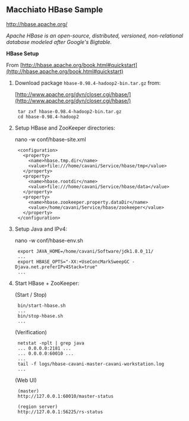 Macchiato HBase Sample
----------------------

http://hbase.apache.org/

*Apache HBase is an open-source, distributed, versioned, non-relational database modeled after Google's Bigtable.*

**HBase Setup**

From [http://hbase.apache.org/book.html#quickstart](http://hbase.apache.org/book.html#quickstart)

1. Download package `hbase-0.98.4-hadoop2-bin.tar.gz` from:

    [http://www.apache.org/dyn/closer.cgi/hbase/](http://www.apache.org/dyn/closer.cgi/hbase/)
    
        tar zxf hbase-0.98.4-hadoop2-bin.tar.gz
        cd hbase-0.98.4-hadoop2

2. Setup HBase and ZooKeeper directories:

    nano -w conf/hbase-site.xml
    
        <configuration>
          <property>
            <name>hbase.tmp.dir</name>
            <value>file:///home/cavani/Service/hbase/tmp</value>
          </property>
          <property>
            <name>hbase.rootdir</name>
            <value>file:///home/cavani/Service/hbase/data</value>
          </property>
          <property>
            <name>hbase.zookeeper.property.dataDir</name>
            <value>/home/cavani/Service/hbase/zookeeper</value>
          </property>
        </configuration>

3. Setup Java and IPv4:

    nano -w conf/hbase-env.sh

        export JAVA_HOME=/home/cavani/Software/jdk1.8.0_11/
        ...
        export HBASE_OPTS="-XX:+UseConcMarkSweepGC -Djava.net.preferIPv4Stack=true"
        ...

4. Start HBase + ZooKeeper:

	(Start / Stop)

        bin/start-hbase.sh
        ...
        bin/stop-hbase.sh
        ...
    
    (Verification)
        
        netstat -nplt | grep java
        ... 0.0.0.0:2181 ...
        ... 0.0.0.0:60010 ...
        ...
        tail -f logs/hbase-cavani-master-cavani-workstation.log
        ...

     (Web UI)
     
        (master)
        http://127.0.0.1:60010/master-status
        
        (region server)
        http://127.0.0.1:56225/rs-status

